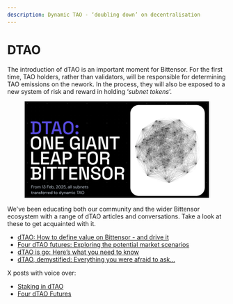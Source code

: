 ```yaml
---
description: Dynamic TAO - ‘doubling down’ on decentralisation
---
```


# DTAO

The introduction of dTAO is an important moment for Bittensor. For the first time, TAO holders, rather than validators, will be responsible for determining TAO emissions on the nework. In the process, they will also be exposed to a new system of risk and reward in holding ‘_subnet tokens_’.

<figure><img src="../../.gitbook/assets/Screenshot 2025-03-05 at 19.50.09.png" alt=""><figcaption></figcaption></figure>

We've been educating both our community and the wider Bittensor ecosystem with a range of dTAO articles and conversations. Take a look at these to get acquainted with it.

* [dTAO: How to define value on Bittensor - and drive it](https://macrocosmosai.substack.com/p/dtao-how-to-define-value-on-bittensor)
* [Four dTAO futures: Exploring the potential market scenarios](https://macrocosmosai.substack.com/p/four-dtao-futures-exploring-the-potential)
* [dTAO is go: Here’s what you need to know](https://macrocosmosai.substack.com/p/dtao-is-go-heres-what-you-need-to)
* [dTAO, demystified: Everything you were afraid to ask...](https://macrocosmosai.substack.com/p/dtao-demystified-everything-you-were)

X posts with voice over:

* [Staking in dTAO](https://x.com/MacrocosmosAI/status/1889729367846297642)
* [Four dTAO Futures](https://x.com/MacrocosmosAI/status/1891586951289188721)
